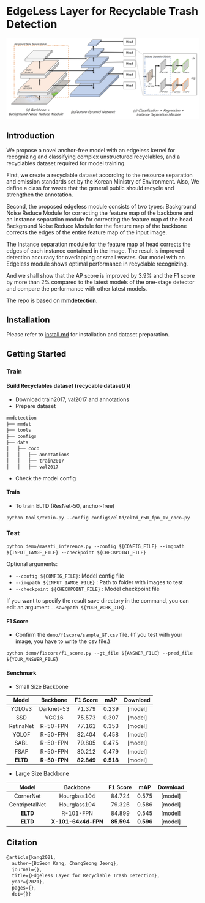# EdgeLess Layer for Recyclable Trash Detection

![ELTD](./docs/model_Architecture.jpg)


## Introduction

We propose a novel anchor-free model with an edgeless kernel for recognizing and classifying complex unstructured recyclables, and a recyclables dataset required for model training. 

First, we create a recyclable dataset according to the resource separation and emission standards set by the Korean Ministry of Environment. Also, We define a class for waste that the general public should recycle and strengthen the annotation. 

Second, the proposed edgeless module consists of two types: Background Noise Reduce Module for correcting the feature map of the backbone and an Instance separation module for correcting the feature map of the head. Background Noise Reduce Module for the feature map of the backbone corrects the edges of the entire feature map of the input image. 

The Instance separation module for the feature map of head corrects the edges of each instance contained in the image. The result is improved detection accuracy for overlapping or small wastes. Our model with an Edgeless module shows optimal performance in recyclable recognizing. 

And we shall show that the AP score is improved by 3.9\% and the F1 score by more than 2\% compared to the latest models of the one-stage detector and compare the performance with other latest models.


The repo is based on **[mmdetection](https://github.com/open-mmlab/mmdetection)**.


## Installation

Please refer to [install.md](install.md) for installation and dataset preparation.


## Getting Started

### Train

#### Build Recyclables dataset (recycable dataset{})

* Download train2017, val2017 and annotations
* Prepare dataset

```text
mmdetection
├── mmdet
├── tools
├── configs
├── data
│   ├── coco
│   │   ├── annotations
│   │   ├── train2017
│   │   ├── val2017
```

* Check the model config


#### Train

* To train ELTD (ResNet-50, anchor-free)

```
python tools/train.py --config configs/eltd/eltd_r50_fpn_1x_coco.py
```



### Test


```
python demo/masati_inference.py --config ${CONFIG_FILE} --imgpath ${INPUT_IAMGE_FILE} --checkpoint ${CHECKPOINT_FILE}
```
Optional arguments:
- `--config ${CONFIG_FILE}`: Model config file
- `--imgpath ${INPUT_IAMGE_FILE}` : Path to folder with images to test
- `--checkpoint ${CHECKPOINT_FILE}` : Model checkpoint file

If you want to specify the result save directory in the command, you can edit an argument `--savepath ${YOUR_WORK_DIR}`.

#### F1 Score

* Confirm the `demo/f1score/sample_GT.csv` file. (If you test with your image, you have to write the csv file.)

```
python demo/f1score/f1_score.py --gt_file ${ANSWER_FILE} --pred_file ${YOUR_ANSWER_FILE}
``` 

#### Benchmark

* Small Size Backbone

|Model          |    Backbone     |    F1 Score  |  mAP  | Download |
|:-------------:| :-------------: | :-----------:| :---: | :-------:|
|YOLOv3    |  Darknet-53  |  71.379 |0.239 |[model]|
|SSD       |  VGG16       |  75.573 |0.307 |[model]|
|RetinaNet |  R-50-FPN    |  77.161 |0.353 |[model]|
|YOLOF     |  R-50-FPN    |  82.404 |0.458 |[model]|
|SABL      |  R-50-FPN    |  79.805 |0.475 |[model]|
|FSAF      |   R-50-FPN   |  80.212 |0.479 |[model]|
|**ELTD**  |   **R-50-FPN**   |  **82.849**  |**0.518** |[model]|

* Large Size Backbone

|Model          |    Backbone     |    F1 Score  |  mAP  | Download |
|:-------------:| :-------------: | :-----------:| :---: | :-------:|
|CornerNet      |  Hourglass104  |  84.724 | 0.575 |[model]|
|CentripetalNet |  Hourglass104  |  79.326 | 0.586 |[model]|
|**ELTD**       |   R-101-FPN    |  84.899 | 0.545 |[model]|
|**ELTD**       |  **X-101-64x4d-FPN**   |  **85.594** |**0.596** |[model]|



## Citation

```
@article{kang2021,  
  author={BoSeon Kang, ChangSeong Jeong},  
  journal={},   
  title={Edgeless Layer for Recyclable Trash Detection},   
  year={2021}, 
  pages={},  
  doi={}}
```
